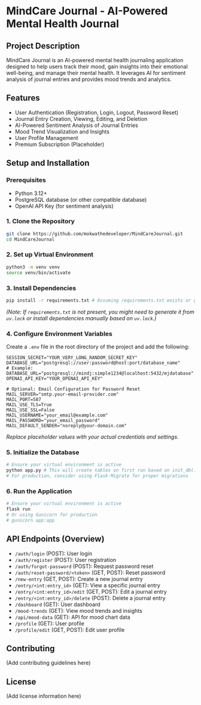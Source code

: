 # MindCare Journal - AI-Powered Mental Health Journal

## Project Description
MindCare Journal is an AI-powered mental health journaling application designed to help users track their mood, gain insights into their emotional well-being, and manage their mental health. It leverages AI for sentiment analysis of journal entries and provides mood trends and analytics.

## Features
*   User Authentication (Registration, Login, Logout, Password Reset)
*   Journal Entry Creation, Viewing, Editing, and Deletion
*   AI-Powered Sentiment Analysis of Journal Entries
*   Mood Trend Visualization and Insights
*   User Profile Management
*   Premium Subscription (Placeholder)

## Setup and Installation

### Prerequisites
*   Python 3.12+
*   PostgreSQL database (or other compatible database)
*   OpenAI API Key (for sentiment analysis)

### 1. Clone the Repository
```bash
git clone https://github.com/mokwathedeveloper/MindCareJournal.git
cd MindCareJournal
```

### 2. Set up Virtual Environment
```bash
python3 -m venv venv
source venv/bin/activate
```

### 3. Install Dependencies
```bash
pip install -r requirements.txt # Assuming requirements.txt exists or generate one from uv.lock
```
*(Note: If `requirements.txt` is not present, you might need to generate it from `uv.lock` or install dependencies manually based on `uv.lock`.)*

### 4. Configure Environment Variables
Create a `.env` file in the root directory of the project and add the following:

```
SESSION_SECRET="YOUR_VERY_LONG_RANDOM_SECRET_KEY"
DATABASE_URL="postgresql://user:password@host:port/database_name"
# Example: DATABASE_URL="postgresql://mindj:simple1234@localhost:5432/mjdatabase"
OPENAI_API_KEY="YOUR_OPENAI_API_KEY"

# Optional: Email Configuration for Password Reset
MAIL_SERVER="smtp.your-email-provider.com"
MAIL_PORT=587
MAIL_USE_TLS=True
MAIL_USE_SSL=False
MAIL_USERNAME="your_email@example.com"
MAIL_PASSWORD="your_email_password"
MAIL_DEFAULT_SENDER="noreply@your-domain.com"
```
*Replace placeholder values with your actual credentials and settings.*

### 5. Initialize the Database
```bash
# Ensure your virtual environment is active
python app.py # This will create tables on first run based on init_db()
# For production, consider using Flask-Migrate for proper migrations
```

### 6. Run the Application
```bash
# Ensure your virtual environment is active
flask run
# Or using Gunicorn for production
# gunicorn app:app
```

## API Endpoints (Overview)
*   `/auth/login` (POST): User login
*   `/auth/register` (POST): User registration
*   `/auth/forgot-password` (POST): Request password reset
*   `/auth/reset-password/<token>` (GET, POST): Reset password
*   `/new-entry` (GET, POST): Create a new journal entry
*   `/entry/<int:entry_id>` (GET): View a specific journal entry
*   `/entry/<int:entry_id>/edit` (GET, POST): Edit a journal entry
*   `/entry/<int:entry_id>/delete` (POST): Delete a journal entry
*   `/dashboard` (GET): User dashboard
*   `/mood-trends` (GET): View mood trends and insights
*   `/api/mood-data` (GET): API for mood chart data
*   `/profile` (GET): User profile
*   `/profile/edit` (GET, POST): Edit user profile

## Contributing
(Add contributing guidelines here)

## License
(Add license information here)